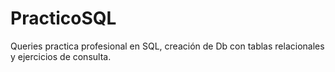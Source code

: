 # PracticoSQL
Queries practica profesional en SQL, creación de Db con tablas relacionales y ejercicios de consulta.
